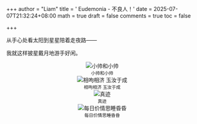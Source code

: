 +++
author = "Liam"
title = ' Eudemonia - 不良人！'
date = 2025-07-07T21:32:24+08:00
math = true 
draft = false
comments = true
toc = false

+++

从手心处看太阳到星星陪着走夜路——

我就这样披星戴月地游手好闲。



<div style="display: flex; justify-content: center; flex-direction: column; align-items: center;">
  <img src="https://github.com/Liam-Zhong/image-host/blob/main/Screenshot%20from%202025-07-10%2020-07-29.png?raw=true" alt="小帅和小帅" class="img-apple">
  <small style="text-align: center;">小帅和小帅</small>
</div>



<div style="display: flex; justify-content: center; flex-direction: column; align-items: center;">
  <img src="https://github.com/Liam-Zhong/image-host/blob/main/Screenshot%20from%202025-07-10%2020-07-56.png?raw=true" alt="相呴相济 玉汝于成" class="img-apple">
  <small style="text-align: center;">相呴相济 玉汝于成</small>
</div>



<div style="display: flex; justify-content: center; flex-direction: column; align-items: center;">
  <img src="https://github.com/Liam-Zhong/image-host/blob/main/Screenshot%20from%202025-07-10%2020-08-05.png?raw=true" alt="真迹" class="img-apple">
  <small style="text-align: center;">真迹</small>
</div>



<div style="display: flex; justify-content: center; flex-direction: column; align-items: center;">
  <img src="https://github.com/Liam-Zhong/image-host/blob/main/Screenshot%20from%202025-07-10%2020-08-15.png?raw=true" alt="每日价情思睡昏昏" class="img-apple">
  <small style="text-align: center;">每日价情思睡昏昏</small>
</div>
